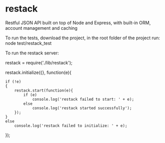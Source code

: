 restack
=======

Restful JSON API built on top of Node and Express, with built-in ORM, account management and caching

To run the tests, download the project, in the root folder of the project run: node test/restack_test

To run the restack server:

restack = require('./lib/restack');

restack.initialize({}, function(e){
  
	if (!e)
	{
		restack.start(function(e){
			if (e)
				console.log('restack failed to start: ' + e);
			else
				console.log('restack started successfully');
		});
	}
	else
		console.log('restack failed to initialize: ' + e);
	
});


